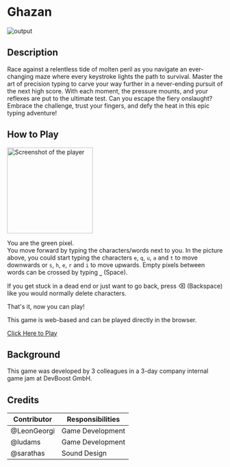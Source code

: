 # Ghazan

![output](https://github.com/user-attachments/assets/98006cf4-1363-46c2-b115-358236443b31)


## Description

Race against a relentless tide of molten peril as you navigate an ever-changing maze where every keystroke lights the
path to survival. Master the art of precision typing to carve your way further in a never-ending pursuit of the next
high score. With each moment, the pressure mounts, and your reflexes are put to the ultimate test. Can you escape the
fiery onslaught? Embrace the challenge, trust your fingers, and defy the heat in this epic typing adventure!

## How to Play

<img width="200" alt="Screenshot of the player" src="https://github.com/user-attachments/assets/df5e36d9-9627-48be-91d1-83a53bad2707" />


You are the green pixel.\
You move forward by typing the characters/words next to you. In the picture above, you could start typing the characters `e`, `q`, `u`, `a` and `t` to move downwards or `s`, `h`, `e`, `r` and `i` to move upwards.
Empty pixels between words can be crossed by typing ⎵ (Space).

If you get stuck in a dead end or just want to go back, press ⌫ (Backspace) like you would normally delete characters.

That's it, now you can play!

This game is web-based and can be played directly in the browser.

[Click Here to Play](https://ludams.github.io/ghazan/)

## Background

This game was developed by 3 colleagues in a 3-day company internal game jam at DevBoost GmbH.

## Credits

| Contributor | Responsibilities |
|-------------|------------------|
| @LeonGeorgi | Game Development |
| @ludams     | Game Development |
| @sarathas   | Sound Design     |
